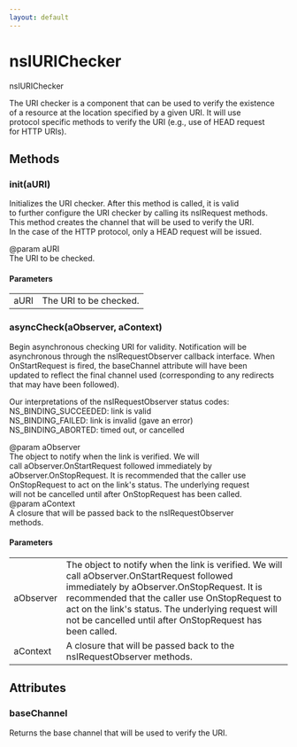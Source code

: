 ```yaml
---
layout: default
---
```


# nsIURIChecker #
  
nsIURIChecker  
  
The URI checker is a component that can be used to verify the existence  
of a resource at the location specified by a given URI.  It will use  
protocol specific methods to verify the URI (e.g., use of HEAD request  
for HTTP URIs).  
  

## Methods ##

### init(aURI) ###
  
Initializes the URI checker.  After this method is called, it is valid  
to further configure the URI checker by calling its nsIRequest methods.  
This method creates the channel that will be used to verify the URI.  
In the case of the HTTP protocol, only a HEAD request will be issued.  
  
@param aURI  
       The URI to be checked.  
  

#### Parameters ####

<table>

<tr>
<td>aURI</td>
<td>       The URI to be checked.  
</td>
</tr>

</table>

### asyncCheck(aObserver, aContext) ###
  
Begin asynchronous checking URI for validity.  Notification will be  
asynchronous through the nsIRequestObserver callback interface.  When  
OnStartRequest is fired, the baseChannel attribute will have been  
updated to reflect the final channel used (corresponding to any redirects  
that may have been followed).  
  
Our interpretations of the nsIRequestObserver status codes:  
  NS_BINDING_SUCCEEDED:   link is valid  
  NS_BINDING_FAILED:      link is invalid (gave an error)  
  NS_BINDING_ABORTED:     timed out, or cancelled  
  
@param aObserver  
       The object to notify when the link is verified.  We will  
       call aObserver.OnStartRequest followed immediately by  
       aObserver.OnStopRequest.  It is recommended that the caller use  
       OnStopRequest to act on the link's status.  The underlying request  
       will not be cancelled until after OnStopRequest has been called.  
@param aContext  
       A closure that will be passed back to the nsIRequestObserver  
       methods.  
  

#### Parameters ####

<table>

<tr>
<td>aObserver</td>
<td>       The object to notify when the link is verified.  We will  
       call aObserver.OnStartRequest followed immediately by  
       aObserver.OnStopRequest.  It is recommended that the caller use  
       OnStopRequest to act on the link's status.  The underlying request  
       will not be cancelled until after OnStopRequest has been called.  
</td>
</tr>

<tr>
<td>aContext</td>
<td>       A closure that will be passed back to the nsIRequestObserver  
       methods.  
</td>
</tr>

</table>

## Attributes ##

### baseChannel ###
  
Returns the base channel that will be used to verify the URI.  
  
